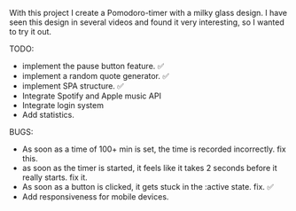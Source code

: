 With this project I create a Pomodoro-timer with a milky glass design. I have seen this design in several videos and found it very interesting, so I wanted to try it out.

TODO:
- implement the pause button feature. ✅
- implement a random quote generator. ✅
- implement SPA structure. ✅
- Integrate Spotify and Apple music API
- Integrate login system
- Add statistics.

BUGS:
- As soon as a time of 100+ min is set, the time is recorded incorrectly. fix this.
- as soon as the timer is started, it feels like it takes 2 seconds before it really starts. fix it.
- As soon as a button is clicked, it gets stuck in the :active state. fix. ✅
- Add responsiveness for mobile devices.
